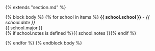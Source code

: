 {% extends "section.md" %}

{% block body %}
{% for school in items %}
**{{ school.school }}** - _{{ school.date }}_  
{{ school.major }}  
{% if school.notes is defined %}{{ school.notes }}{% endif %}


{% endfor %}
{% endblock body %}
